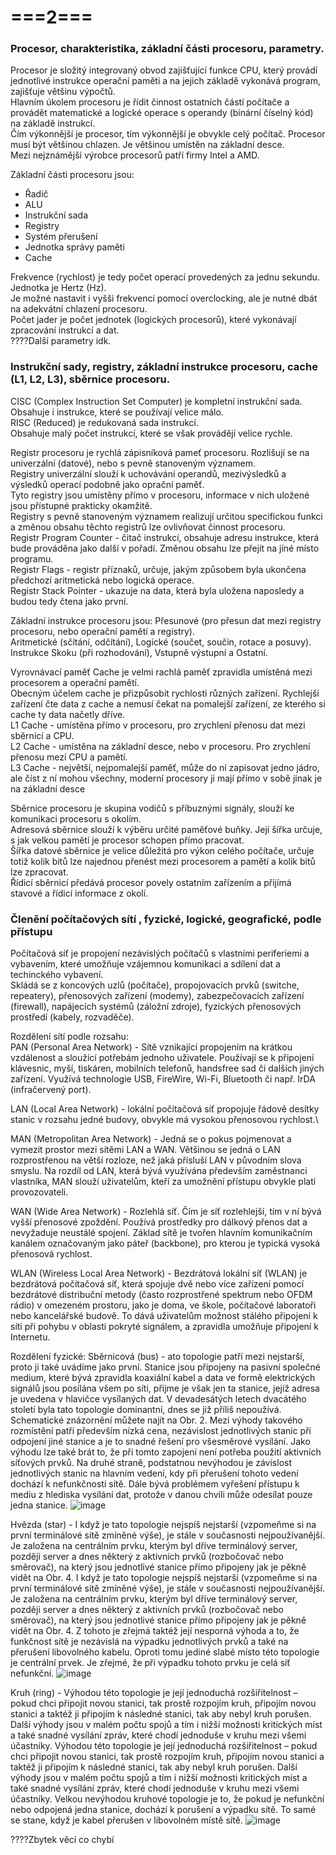 # ===2===
### Procesor, charakteristika, základní části procesoru, parametry.
Procesor je složitý integrovaný obvod zajišťující funkce CPU, který provádí jednotlivé instrukce operační paměti a na jejich základě vykonává program, zajišťuje většinu výpočtů.\
Hlavním úkolem procesoru je řídit činnost ostatních částí počítače a provádět matematické a logické operace s operandy (binární číselný kód) na základě instrukcí.\
Čím výkonnější je procesor, tím výkonnější je obvykle celý počítač. Procesor musí být většinou chlazen. Je většinou umístěn na základní desce.\
Mezi nejznámější výrobce procesorů patří firmy Intel a AMD.

Základní části procesoru jsou:
* Řadič
* ALU
* Instrukční sada
* Registry
* Systém přerušení
* Jednotka správy paměti
* Cache

Frekvence (rychlost) je tedy počet operací provedených za jednu sekundu. Jednotka je Hertz (Hz).\
Je možné nastavit i vyšši frekvenci pomocí overclocking, ale je nutné dbát na adekvátní chlazení procesoru.\
Počet jader je počet jednotek (logických procesorů), které vykonávají zpracování instrukcí a dat.\
????Další parametry idk.

### Instrukční sady, registry, základní instrukce procesoru, cache (L1, L2, L3), sběrnice procesoru.
CISC (Complex Instruction Set Computer) je kompletní instrukční sada.\
Obsahuje i instrukce, které se používají velice málo.\
RISC (Reduced) je redukovaná sada instrukcí.\
Obsahuje malý počet instrukcí, které se však provádějí velice rychle.

Registr procesoru je rychlá zápisníková pameť procesoru. Rozlišují se na univerzální (datové), nebo s pevně stanoveným významem.\
Registry univerzální slouží k uchovávání operandů, mezivýsledků a výsledků operací podobně jako oprační paměť.\
Tyto registry jsou umístěny přímo v procesoru, informace v nich uložené jsou přístupné prakticky okamžitě.\
Registry s pevně stanoveným významem realizují určitou specifickou funkci a změnou obsahu těchto registrů lze ovlivňovat činnost procesoru.\
Registr Program Counter - čitač instrukcí, obsahuje adresu instrukce, která bude prováděna jako další v pořadí. Změnou obsahu lze přejít na jíné místo programu.\
Registr Flags - registr příznaků, určuje, jakým způsobem byla ukončena předchozí aritmetická nebo logická operace.\
Registr Stack Pointer - ukazuje na data, která byla uložena naposledy a budou tedy čtena jako první.

Základní instrukce procesoru jsou: Přesunové (pro přesun dat mezi registry procesoru, nebo operační pamětí a registry).\
Aritmetické (sčítání, odčítání), Logické (součet, součin, rotace a posuvy).\
Instrukce Skoku (při rozhodování), Vstupně výstupní a Ostatní.

Vyrovnávací paměť Cache je velmi rachlá paměť zpravidla umístěná mezi procesorem a operační pamětí.\
Obecným účelem cache je přizpůsobit rychlosti různých zařízení. Rychlejší zařízení čte data z cache a nemusí čekat na pomalejší zařízení, ze kterého si cache ty data načetly dříve.\
L1 Cache - umístěna přímo v procesoru, pro zrychlení přenosu dat mezi sběrnicí a CPU.\
L2 Cache - umístěna na základní desce, nebo v procesoru. Pro zrychlení přenosu mezi CPU a pamětí.\
L3 Cache - největší, nejpomalejší paměť, může do ní zapisovat jedno jádro, ale číst z ní mohou všechny, moderní procesory ji mají přímo v sobě jinak je na základní desce

Sběrnice procesoru je skupina vodičů s příbuznými signály, slouží ke komunikaci procesoru s okolím.\
Adresová sběrnice slouží k výběru určité paměťové buňky. Její šířka určuje, s jak velkou pamětí je procesor schopen přímo pracovat.\
Šířka datové sběrnice je velice důležitá pro výkon celého počítače, určuje totiž kolik bitů lze najednou přenést mezi procesorem a pamětí a kolik bitů lze zpracovat.\
Řídicí sběrnicí předává procesor povely ostatním zařízením a přijímá stavové a řídicí informace z okolí.

### Členění počítačových sítí , fyzické, logické, geografické, podle přístupu
Počítačová síť je propojení nezávislých počítačů s vlastními periferiemi a vybavením, které umožňuje vzájemnou komunikaci a sdílení dat a techinckého vybavení.\
Skládá se z koncových uzlů (počítače), propojovacích prvků (switche, repeatery), přenosových zařízení (modemy), zabezpečovacích zařízení (firewall), napájecích systémů (záložní zdroje), fyzických přenosových prostředí (kabely, rozvaděče).

Rozdělení sítí podle rozsahu:\
PAN (Personal Area Network) - Sítě vznikající propojením na krátkou vzdálenost a sloužící potřebám jednoho uživatele. Používají
se k připojení klávesnic, myší, tiskáren, mobilních telefonů, handsfree sad či dalších jiných zařízení.
Využívá technologie USB, FireWire, Wi-Fi, Bluetooth či např. IrDA (infračervený port).

LAN (Local Area Network) - lokální počítačová síť propojuje řádově desítky stanic v rozsahu jedné budovy, obvykle má vysokou přenosovou rychlost.\

MAN  (Metropolitan Area Network) - Jedná se o pokus pojmenovat a vymezit prostor mezi sítěmi LAN a WAN. Většinou se jedná o LAN
rozprostřenou na větší rozloze, než jaká přísluší LAN v původním slova smyslu. Na rozdíl od
LAN, která bývá využívána především zaměstnanci vlastníka, MAN slouží uživatelům, kteří za
umožnění přístupu obvykle platí provozovateli.

WAN (Wide Area Network) - Rozlehlá síť. Čím je síť rozlehlejší, tím v ní bývá vyšší přenosové zpoždění. Používá prostředky pro
dálkový přenos dat a nevyžaduje neustálé spojení. Základ sítě je tvořen hlavním komunikačním
kanálem označovaným jako páteř (backbone), pro kterou je typická vysoká přenosová rychlost.

WLAN (Wireless Local Area Network) - Bezdrátová lokální síť (WLAN) je bezdrátová počítačová síť, která spojuje dvě nebo více zařízení pomocí bezdrátové distribuční metody (často rozprostřené spektrum nebo OFDM rádio) v
omezeném prostoru, jako je doma, ve škole, počítačové laboratoři nebo kancelářské budově. To dává uživatelům možnost stálého připojení k síti při pohybu v oblasti pokryté signálem, a zpravidla umožňuje připojení k 
Internetu.

Rozdělení fyzické:
Sběrnicová (bus) - ato topologie patří mezi nejstarší, proto ji také uvádíme jako první. Stanice jsou připojeny na pasivní společné medium, které bývá zpravidla koaxiální kabel a data ve formě elektrických signálů
jsou posílána všem po síti, přijme je však jen ta stanice, jejíž adresa je uvedena v hlavičce vysílaných dat. V devadesátých letech dvacátého století byla tato topologie dominantní, dnes se již příliš nepoužívá.
Schematické znázornění můžete najít na Obr. 2.
Mezi výhody takového rozmístění patří především nízká cena, nezávislost jednotlivých stanic při odpojení jiné stanice a je to snadné řešení pro všesměrové vysílání. Jako výhodu lze také brát to, že při tomto zapojení 
není potřeba použití aktivních síťových prvků.
Na druhé straně, podstatnou nevýhodou je závislost jednotlivých stanic na hlavním vedení, kdy při přerušení tohoto vedení dochází k nefunkčnosti sítě. Dále bývá problémem vyřešení přístupu k mediu z hlediska vysílání 
dat, protože v danou chvíli může odesílat pouze jedna stanice. 
![image](https://github.com/TomasPodivinskyCoding/matura/assets/127928779/c3536968-17e4-46bf-adf0-ffbe5d45c461)


Hvězda (star) - I když je tato topologie nejspíš nejstarší (vzpomeňme si na první terminálové sítě zmíněné výše), je stále v současnosti nejpoužívanější. Je založena na centrálním prvku, kterým byl dříve terminálový server, později server a dnes některý z aktivních prvků (rozbočovač nebo směrovač), na který jsou jednotlivé stanice přímo připojeny jak je pěkně vidět na Obr. 4.
I když je tato topologie nejspíš nejstarší (vzpomeňme si na první terminálové sítě zmíněné výše), je stále v současnosti nejpoužívanější. Je založena na centrálním prvku, kterým byl dříve terminálový server, později server a dnes některý z aktivních prvků (rozbočovač nebo směrovač), na který jsou jednotlivé stanice přímo připojeny jak je pěkně vidět na Obr. 4.
Z tohoto je zřejmá taktéž její nesporná výhoda a to, že funkčnost sítě je nezávislá na výpadku jednotlivých prvků a také na přerušení libovolného kabelu. Oproti tomu jediné slabé místo této topologie je centrální prvek. Je zřejmé, že při výpadku tohoto prvku je celá síť nefunkční. 
![image](https://github.com/TomasPodivinskyCoding/matura/assets/127928779/5f7bd4a2-8d38-44e9-b1e4-75fc69179e71)


Kruh (ring) - Výhodou této topologie je její jednoduchá rozšiřitelnost – pokud chci připojit novou stanici, tak prostě rozpojím kruh, připojím novou stanici a taktéž ji připojím k následné stanici, tak aby nebyl kruh porušen. Další výhody jsou v malém počtu spojů a tím i nižší možnosti kritických míst a také snadné vysílání zpráv, které chodí jednoduše v kruhu mezi všemi účastníky.
Výhodou této topologie je její jednoduchá rozšiřitelnost – pokud chci připojit novou stanici, tak prostě rozpojím kruh, připojím novou stanici a taktéž ji připojím k následné stanici, tak aby nebyl kruh porušen. Další výhody jsou v malém počtu spojů a tím i nižší možnosti kritických míst a také snadné vysílání zpráv, které chodí jednoduše v kruhu mezi všemi účastníky.
Velkou nevýhodou kruhové topologie je to, že pokud je nefunkční nebo odpojená jedna stanice, dochází k porušení a výpadku sítě. To samé se stane, když je kabel přerušen v libovolném místě sítě.
![image](https://github.com/TomasPodivinskyCoding/matura/assets/127928779/b34bcd86-b955-4a27-b6b3-5c4aa28f62d2)



????Zbytek věcí co chybí
